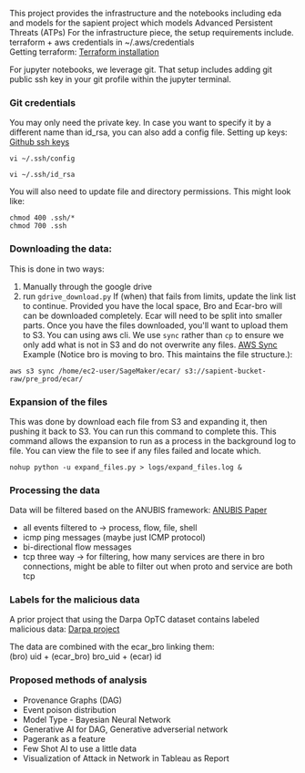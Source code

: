 This project provides the infrastructure and the notebooks including eda and models for the sapient project 
which models Advanced Persistent Threats (ATPs)
For the infrastructure piece, the setup requirements include. <br>
terraform + aws credentials in ~/.aws/credentials <br>
Getting terraform: [Terraform installation](https://developer.hashicorp.com/terraform/tutorials/aws-get-started/install-cli#install-terraform)

For jupyter notebooks, we leverage git. That setup includes adding git public ssh key in your git profile within the jupyter terminal.


### Git credentials
You may only need the private key. In case you want to specify it by a different name than id_rsa, you can also add a config file. 
Setting up keys: [Github ssh keys](https://docs.github.com/en/authentication/connecting-to-github-with-ssh/generating-a-new-ssh-key-and-adding-it-to-the-ssh-agent)
```
vi ~/.ssh/config
```

```
vi ~/.ssh/id_rsa
```
You will also need to update file and directory permissions. This might look like:
```
chmod 400 .ssh/*
chmod 700 .ssh
```

### Downloading the data:

This is done in two ways:
1. Manually through the google drive
2. run `gdrive_download.py`
If (when) that fails from limits, update the link list to continue. Provided you have the local space, Bro and Ecar-bro will can be downloaded completely. Ecar will need to be split into smaller parts. Once you have the files downloaded, you'll want to upload them to S3. You can using aws cli. We use `sync` rather than `cp` to ensure we only add what is not in S3 and do not overwrite any files. [AWS Sync](https://docs.aws.amazon.com/cli/latest/reference/s3/sync.html)
Example (Notice bro is moving to bro. This maintains the file structure.):

```
aws s3 sync /home/ec2-user/SageMaker/ecar/ s3://sapient-bucket-raw/pre_prod/ecar/
```

### Expansion of the files
This was done by download each file from S3 and expanding it, then pushing it back to S3. You can run this command to complete this. This command allows the expansion to run as a process in the background log to file. You can view the file to see if any files failed and locate which.
```
nohup python -u expand_files.py > logs/expand_files.log &
```

### Processing the data
Data will be filtered based on the ANUBIS framework: [ANUBIS Paper](https://dl.acm.org/doi/abs/10.1145/3477314.3507097?casa_token=0StSEZfEVUsAAAAA:Iwgp6oCmqcAQ7eFuwC8ezCsWoWPZYw8wMihRaL9LNPQg9aEtHXaAqUxGkWy4xCWOnrpL_LzQSVs)
- all events filtered to -> process, flow, file, shell
- icmp ping messages (maybe just ICMP protocol)
- bi-directional flow messages 
- tcp three way -> for filtering, how many services are there in bro connections, might be able to filter out when proto and service are both tcp 

### Labels for the malicious data
A prior project that using the Darpa OpTC dataset contains labeled malicious data: [Darpa project](https://github.com/SparkyAndy/XCS229ii-FinalProject)

The data are combined with the ecar_bro linking them: <br>
(bro) uid + (ecar_bro) bro_uid + (ecar) id


### Proposed methods of analysis
- Provenance Graphs (DAG)
- Event poison distribution
- Model Type - Bayesian Neural Network
- Generative AI for DAG, Generative adverserial network
- Pagerank as a feature
- Few Shot AI to use a little data
- Visualization of Attack in Network in Tableau as Report


